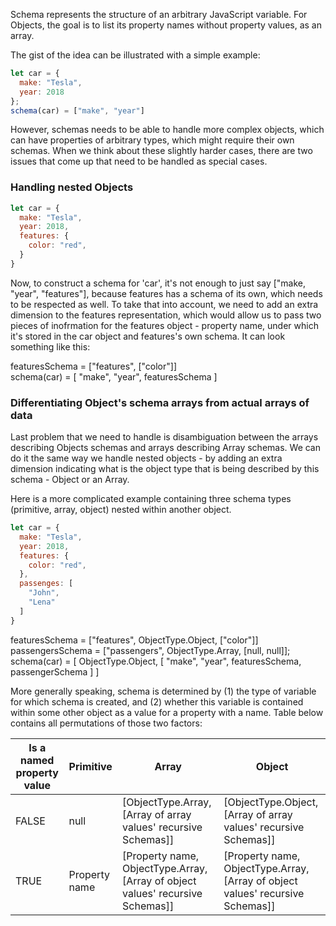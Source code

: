 Schema represents the structure of an arbitrary JavaScript variable. For Objects, the goal is to list its property names without property values, as an array.

The gist of the idea can be illustrated with a simple example:

```javascript
let car = {  
  make: "Tesla",  
  year: 2018  
};  
schema(car) = ["make", "year"]
```

However, schemas needs to be able to handle more complex objects, which can have properties of arbitrary types, which might require their own schemas. When we think about these slightly harder cases, there are two issues that come up that need to be handled as special cases.

### Handling nested Objects

```javascript
let car = {  
  make: "Tesla",  
  year: 2018,  
  features: {  
    color: "red",  
  }  
}
```

Now, to construct a schema for 'car', it's not enough to just say ["make, "year", "features"], because features has a schema of its own, which needs to be respected as well. To take that into account, we need to add an extra dimension to the features representation, which would allow us to pass two pieces of inofrmation for the features object - property name, under which it's stored in the car object and features's own schema. It can look something like this:

featuresSchema = ["features", ["color"]]  
schema(car) = [ "make", "year", featuresSchema ]

### Differentiating Object's schema arrays from actual arrays of data

Last problem that we need to handle is disambiguation between the arrays describing Objects schemas and arrays describing Array schemas. We can do it the same way we handle nested objects - by adding an extra dimension indicating what is the object type that is being described by this schema - Object or an Array. 

Here is a more complicated example containing three schema types (primitive, array, object) nested within another object. 

```javascript
let car = {  
  make: "Tesla",  
  year: 2018,  
  features: {  
    color: "red",  
  },  
  passenges: [  
    "John",  
    "Lena"  
  ]  
}
```

featuresSchema = ["features", ObjectType.Object, ["color"]]  
passengersSchema = ["passengers", ObjectType.Array, [null, null]];  
schema(car) = [ ObjectType.Object, [ "make", "year", featuresSchema, passengerSchema ] ]

More generally speaking, schema is determined by (1) the type of variable for which schema is created, and (2) whether this variable is contained within some other object as a value for a property with a name. Table below contains all permutations of those two factors:

[comment]: # (Markdown for table below is auto-generated and renders correctly)
[comment]: # (Generator URL: https://www.tablesgenerator.com/markdown_tables)

| Is a named property value | Primitive     | Array                                                                          | Object                                                                         |
|---------------------------|---------------|--------------------------------------------------------------------------------|--------------------------------------------------------------------------------|
| FALSE                     | null          | [ObjectType.Array, [Array of array values' recursive Schemas]]                 | [ObjectType.Object, [Array of array values' recursive Schemas]]                |
| TRUE                      | Property name | [Property name, ObjectType.Array, [Array of object values' recursive Schemas]] | [Property name, ObjectType.Array, [Array of object values' recursive Schemas]] |

[comment]: # (End of table)